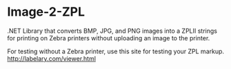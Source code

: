 # Image-2-ZPL
.NET Library that converts BMP, JPG, and PNG images into a ZPLII strings for printing on Zebra printers without uploading an image to the printer.

For testing without a Zebra printer, use this site for testing your ZPL markup. http://labelary.com/viewer.html


